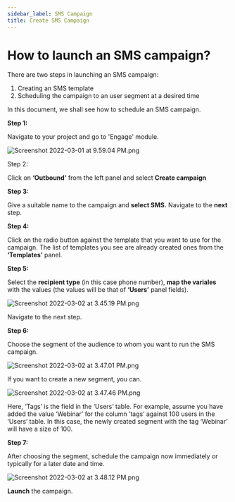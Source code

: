 ```yaml
---
sidebar_label: SMS Campaign
title: Create SMS Campaign
---
```


# How to launch an SMS campaign?

There are two steps in launching an SMS campaign:

1. Creating an SMS template
2. Scheduling the campaign to an user segment at a desired time

In this document, we shall see how to schedule an SMS campaign.

**Step 1:**

Navigate to your project and go to 'Engage' module.

![Screenshot 2022-03-01 at 9.59.04 PM.png](https://res.craft.do/user/full/a59774be-e9f6-fe9e-e9df-69fe0168e698/doc/8177068B-D1F7-4ACE-A528-7E3A8EDB1488/164FC8D2-8B78-4111-AB79-D5DF40C8C61D_2/Screenshot%202022-03-01%20at%209.59.04%20PM.png)

Step 2:

Click on **‘Outbound’** from the left panel and select **Create campaign**

**Step 3:**

Give a suitable name to the campaign and **select SMS.** Navigate to the **next** step.

**Step 4:**

Click on the radio button against the template that you want to use for the campaign. The list of templates you see are already created ones from the **‘Templates’** panel.

**Step 5:**

Select the **recipient type** (in this case phone number), **map the variales** with the values (the values will be that of **‘Users’** panel fields).

![Screenshot 2022-03-02 at 3.45.19 PM.png](https://res.craft.do/user/full/a59774be-e9f6-fe9e-e9df-69fe0168e698/doc/CE7A7AE5-F9E4-479C-84B0-51B499470E5F/D4A3E203-AFED-4C98-B421-13AA5D103342_2/Screenshot%202022-03-02%20at%203.45.19%20PM.png)

Navigate to the next step.

**Step 6:**

Choose the segment of the audience to whom you want to run the SMS campaign.

![Screenshot 2022-03-02 at 3.47.01 PM.png](https://res.craft.do/user/full/a59774be-e9f6-fe9e-e9df-69fe0168e698/doc/CE7A7AE5-F9E4-479C-84B0-51B499470E5F/D76DD876-743B-45E2-AE8F-7ABD9A9A246C_2/Screenshot%202022-03-02%20at%203.47.01%20PM.png)

If you want to create a new segment, you can.

![Screenshot 2022-03-02 at 3.47.46 PM.png](https://res.craft.do/user/full/a59774be-e9f6-fe9e-e9df-69fe0168e698/doc/CE7A7AE5-F9E4-479C-84B0-51B499470E5F/DE484ACA-4C02-4048-A31E-F0F3B2F56B7E_2/Screenshot%202022-03-02%20at%203.47.46%20PM.png)

Here, ‘Tags’ is the field in the ‘Users’ table. For example, assume you have added the value ‘Webinar’ for the column ‘tags’ against 100 users in the ‘Users’ table. In this case, the newly created segment with the tag ‘Webinar’ will have a size of 100.

**Step 7:**

After choosing the segment, schedule the campaign now immediately or typically for a later date and time.

![Screenshot 2022-03-02 at 3.48.12 PM.png](https://res.craft.do/user/full/a59774be-e9f6-fe9e-e9df-69fe0168e698/doc/CE7A7AE5-F9E4-479C-84B0-51B499470E5F/04D411C3-85DA-46CC-B36A-5349A5255A19_2/Screenshot%202022-03-02%20at%203.48.12%20PM.png)

**Launch** the campaign.
